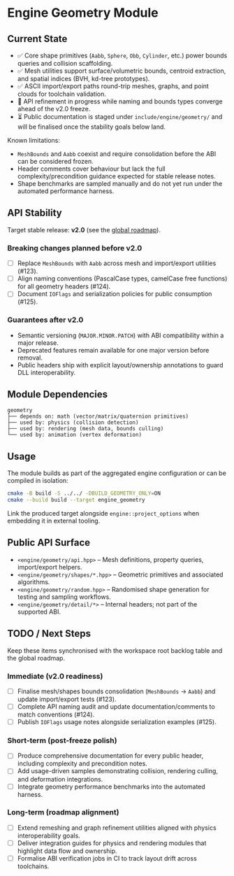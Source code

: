 # Engine Geometry Module

## Current State

- ✅ Core shape primitives (`Aabb`, `Sphere`, `Obb`, `Cylinder`, etc.) power bounds queries and collision scaffolding.
- ✅ Mesh utilities support surface/volumetric bounds, centroid extraction, and spatial indices (BVH, kd-tree prototypes).
- ✅ ASCII import/export paths round-trip meshes, graphs, and point clouds for toolchain validation.
- 🚧 API refinement in progress while naming and bounds types converge ahead of the v2.0 freeze.
- ⏳ Public documentation is staged under `include/engine/geometry/` and will be finalised once the stability goals below land.

Known limitations:
- `MeshBounds` and `Aabb` coexist and require consolidation before the ABI can be considered frozen.
- Header comments cover behaviour but lack the full complexity/precondition guidance expected for stable release notes.
- Shape benchmarks are sampled manually and do not yet run under the automated performance harness.

## API Stability

Target stable release: **v2.0** (see the [global roadmap](../../docs/global_roadmap.md)).

### Breaking changes planned before v2.0
- [ ] Replace `MeshBounds` with `Aabb` across mesh and import/export utilities (#123).
- [ ] Align naming conventions (PascalCase types, camelCase free functions) for all geometry headers (#124).
- [ ] Document `IOFlags` and serialization policies for public consumption (#125).

### Guarantees after v2.0
- Semantic versioning (`MAJOR.MINOR.PATCH`) with ABI compatibility within a major release.
- Deprecated features remain available for one major version before removal.
- Public headers ship with explicit layout/ownership annotations to guard DLL interoperability.

## Module Dependencies

```
geometry
├── depends on: math (vector/matrix/quaternion primitives)
├── used by: physics (collision detection)
├── used by: rendering (mesh data, bounds culling)
└── used by: animation (vertex deformation)
```

## Usage

The module builds as part of the aggregated engine configuration or can be compiled in isolation:

```bash
cmake -B build -S ../../ -DBUILD_GEOMETRY_ONLY=ON
cmake --build build --target engine_geometry
```

Link the produced target alongside `engine::project_options` when embedding it in external tooling.

## Public API Surface

- `<engine/geometry/api.hpp>` – Mesh definitions, property queries, import/export helpers.
- `<engine/geometry/shapes/*.hpp>` – Geometric primitives and associated algorithms.
- `<engine/geometry/random.hpp>` – Randomised shape generation for testing and sampling workflows.
- `<engine/geometry/detail/*>` – Internal headers; not part of the supported ABI.

## TODO / Next Steps

Keep these items synchronised with the workspace root backlog table and the global roadmap.

### Immediate (v2.0 readiness)
- [ ] Finalise mesh/shapes bounds consolidation (`MeshBounds` → `Aabb`) and update import/export tests (#123).
- [ ] Complete API naming audit and update documentation/comments to match conventions (#124).
- [ ] Publish `IOFlags` usage notes alongside serialization examples (#125).

### Short-term (post-freeze polish)
- [ ] Produce comprehensive documentation for every public header, including complexity and precondition notes.
- [ ] Add usage-driven samples demonstrating collision, rendering culling, and deformation integrations.
- [ ] Integrate geometry performance benchmarks into the automated harness.

### Long-term (roadmap alignment)
- [ ] Extend remeshing and graph refinement utilities aligned with physics interoperability goals.
- [ ] Deliver integration guides for physics and rendering modules that highlight data flow and ownership.
- [ ] Formalise ABI verification jobs in CI to track layout drift across toolchains.
